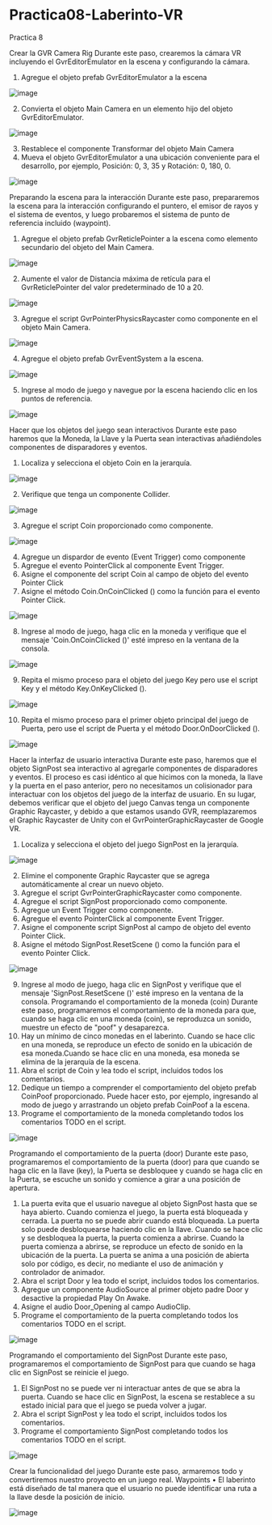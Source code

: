 # Practica08-Laberinto-VR
Practica 8

Crear la GVR Camera Rig Durante este paso, crearemos la cámara VR incluyendo el GvrEditorEmulator en la escena y configurando la cámara.
1. Agregue el objeto prefab GvrEditorEmulator a la escena

![image](https://user-images.githubusercontent.com/49033606/126434489-f9513019-ccad-4cbc-bdd3-ec5443bea5e6.png)

2. Convierta el objeto Main Camera en un elemento hijo del objeto GvrEditorEmulator.

![image](https://user-images.githubusercontent.com/49033606/126434680-73ca00c2-015b-431d-88a8-a7bfbe9ecef4.png)

3. Restablece el componente Transformar del objeto Main Camera
4. Mueva el objeto GvrEditorEmulator a una ubicación conveniente para el desarrollo, por ejemplo, Posición: 0, 3, 35 y Rotación: 0, 180, 0.

![image](https://user-images.githubusercontent.com/49033606/126435138-0eb3a18c-8ca7-4c1d-8221-db50f62879b7.png)

Preparando la escena para la interacción Durante este paso, prepararemos la escena para la interacción configurando el puntero, el emisor de rayos y el sistema de eventos, y luego probaremos el sistema de punto de referencia incluido (waypoint).

1. Agregue el objeto prefab GvrReticlePointer a la escena como elemento secundario del objeto del Main Camera.

![image](https://user-images.githubusercontent.com/49033606/126434680-73ca00c2-015b-431d-88a8-a7bfbe9ecef4.png)

2. Aumente el valor de Distancia máxima de retícula para el GvrReticlePointer del valor predeterminado de 10 a 20.

![image](https://user-images.githubusercontent.com/49033606/126435209-c852227a-f957-462a-bdd1-51c4e5a399cb.png)

3. Agregue el script GvrPointerPhysicsRaycaster como componente en el objeto Main Camera.

![image](https://user-images.githubusercontent.com/49033606/126435405-ac9aca30-9d4f-40cb-8b40-fe287c7e0fe5.png)

4. Agregue el objeto prefab GvrEventSystem a la escena.

![image](https://user-images.githubusercontent.com/49033606/126435475-000b48ac-5f3f-4d27-aea4-5ec4fe74feb5.png)

5. Ingrese al modo de juego y navegue por la escena haciendo clic en los puntos de referencia.

![image](https://user-images.githubusercontent.com/49033606/126435647-c86c85f0-cde4-4d1e-8dde-2070b81aaa5c.png)

Hacer que los objetos del juego sean interactivos Durante este paso haremos que la Moneda, la Llave y la Puerta sean interactivas añadiéndoles componentes de disparadores y eventos.

1. Localiza y selecciona el objeto Coin en la jerarquía.

![image](https://user-images.githubusercontent.com/49033606/126435864-3a542a30-9f98-43d4-8283-efe0a08f44ff.png)

2. Verifique que tenga un componente Collider.

![image](https://user-images.githubusercontent.com/49033606/126435966-5bf9611f-23e9-4346-942e-99f50a786a98.png)

3. Agregue el script Coin proporcionado como componente.

![image](https://user-images.githubusercontent.com/49033606/126436065-367a9824-2b1f-40fc-9f49-601f11089d2b.png)

4. Agregue un dispardor de evento (Event Trigger) como componente
5. Agregue el evento PointerClick al componente Event Trigger.
6. Asigne el componente del script Coin al campo de objeto del evento Pointer Click
7. Asigne el método Coin.OnCoinClicked () como la función para el evento Pointer Click.

![image](https://user-images.githubusercontent.com/49033606/126436155-97824a1b-dd0f-4b2b-ab63-999212557b1d.png)

8. Ingrese al modo de juego, haga clic en la moneda y verifique que el mensaje 'Coin.OnCoinClicked ()' esté impreso en la ventana de la consola.

![image](https://user-images.githubusercontent.com/49033606/126436540-0e449c8a-a332-4465-8bef-0bb25e6f58cd.png)

9. Repita el mismo proceso para el objeto del juego Key pero use el script Key y el método Key.OnKeyClicked ().

![image](https://user-images.githubusercontent.com/49033606/126436970-7a65c099-c173-487f-a3e4-b64b93210275.png)

10. Repita el mismo proceso para el primer objeto principal del juego de Puerta, pero use el script de Puerta y el método Door.OnDoorClicked ().

![image](https://user-images.githubusercontent.com/49033606/126437129-695e336c-4292-4812-9a38-8d762a33909e.png)


Hacer la interfaz de usuario interactiva Durante este paso, haremos que el objeto SignPost sea interactivo al agregarle componentes de disparadores y eventos. El proceso es casi idéntico al que hicimos con la moneda, la llave y la puerta en el paso anterior, pero no necesitamos un colisionador para interactuar con los objetos del juego de la interfaz de usuario. En su lugar, debemos verificar que el objeto del juego Canvas tenga un componente Graphic Raycaster, y debido a que estamos usando GVR, reemplazaremos el Graphic Raycaster de Unity con el GvrPointerGraphicRaycaster de Google VR.

1. Localiza y selecciona el objeto del juego SignPost en la jerarquía.

![image](https://user-images.githubusercontent.com/49033606/126437414-67f66a45-4faa-4588-83c9-b4546f3685a4.png)


2. Elimine el componente Graphic Raycaster que se agrega automáticamente al crear un nuevo objeto.
3. Agregue el script GvrPointerGraphicRaycaster como componente.
4. Agregue el script SignPost proporcionado como componente.
5. Agregue un Event Trigger como componente.
6. Agregue el evento PointerClick al componente Event Trigger.
7. Asigne el componente script SignPost al campo de objeto del evento Pointer Click.
8. Asigne el método SignPost.ResetScene () como la función para el evento Pointer Click.

![image](https://user-images.githubusercontent.com/49033606/126437856-cd9b71c7-009a-4c6e-ba08-16d9470bb4cc.png)

9. Ingrese al modo de juego, haga clic en SignPost y verifique que el mensaje 'SignPost.ResetScene ()' esté impreso en la ventana de la consola. Programando el comportamiento de la moneda (coin) Durante este paso, programaremos el comportamiento de la moneda para que, cuando se haga clic en una moneda (coin), se reproduzca un sonido, muestre un efecto de "poof" y desaparezca.
10. Hay un mínimo de cinco monedas en el laberinto. Cuando se hace clic en una moneda, se reproduce un efecto de sonido en la ubicación de esa moneda.Cuando se hace clic en una moneda, esa moneda se elimina de la jerarquía de la escena.
11. Abra el script de Coin y lea todo el script, incluidos todos los comentarios.
12. Dedique un tiempo a comprender el comportamiento del objeto prefab CoinPoof proporcionado. Puede hacer esto, por ejemplo, ingresando al modo de juego y arrastrando un objeto prefab CoinPoof a la escena.
13. Programe el comportamiento de la moneda completando todos los comentarios TODO en el script.

![image](https://user-images.githubusercontent.com/49033606/126438230-e964f001-6b97-4419-b2d4-07e24069ffd5.png)

Programando el comportamiento de la puerta (door) Durante este paso, programaremos el comportamiento de la puerta (door) para que cuando se haga clic en la llave (key), la Puerta se desbloquee y cuando se haga clic en la Puerta, se escuche un sonido y comience a girar a una posición de apertura.
1. La puerta evita que el usuario navegue al objeto SignPost hasta que se haya abierto. Cuando comienza el juego, la puerta está bloqueada y cerrada. La puerta no se puede abrir cuando está bloqueada. La puerta solo puede desbloquearse haciendo clic en la llave. Cuando se hace clic y se desbloquea la puerta, la puerta comienza a abrirse. Cuando la puerta comienza a abrirse, se reproduce un efecto de sonido en la ubicación de la puerta. La puerta se anima a una posición de abierta solo por código, es decir, no mediante el uso de animación y controlador de animador.
2. Abra el script Door y lea todo el script, incluidos todos los comentarios.
3. Agregue un componente AudioSource al primer objeto padre Door y desactive la propiedad Play On Awake.
4. Asigne el audio Door_Opening al campo AudioClip.
5. Programe el comportamiento de la puerta completando todos los comentarios TODO en el script.

![image](https://user-images.githubusercontent.com/49033606/126438681-76dbe543-0675-4ecf-b08a-06f678756ddd.png)



Programando el comportamiento del SignPost Durante este paso, programaremos el comportamiento de SignPost para que cuando se haga clic en SignPost se reinicie el juego.

1. El SignPost no se puede ver ni interactuar antes de que se abra la puerta. Cuando se hace clic en SignPost, la escena se restablece a su estado inicial para que el juego se pueda volver a jugar.
2. Abra el script SignPost y lea todo el script, incluidos todos los comentarios.
3. Programe el comportamiento SignPost completando todos los comentarios TODO en el script.

![image](https://user-images.githubusercontent.com/49033606/126438806-ec1c4a3a-d5dc-4bc5-a4e1-9148bf1808c1.png)

Crear la funcionalidad del juego Durante este paso, armaremos todo y convertiremos nuestro proyecto en un juego real. Waypoints • El laberinto está diseñado de tal manera que el usuario no puede identificar una ruta a la llave desde la posición de inicio.

![image](https://user-images.githubusercontent.com/49033606/126438900-a78b8d04-32a8-4150-939e-c9f55c8bbdc5.png)






